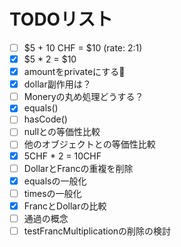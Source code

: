 # TODOリスト
+ [ ] $5 + 10 CHF = $10 (rate: 2:1)
+ [x] $5 * 2 = $10
+ [x] amountをprivateにする
+ [x] dollar副作用は？
+ [ ] Moneryの丸め処理どうする？
+ [x] equals()
+ [ ] hasCode()
+ [ ] nullとの等価性比較
+ [ ] 他のオブジェクトとの等価性比較
+ [x] 5CHF * 2 = 10CHF
+ [ ] DollarとFrancの重複を削除
+ [x] equalsの一般化
+ [ ] timesの一般化
+ [x] FrancとDollarの比較
+ [ ] 通過の概念
+ [ ] testFrancMultiplicationの削除の検討